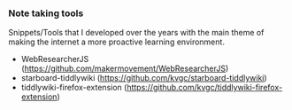 ### Note taking tools

Snippets/Tools that I developed over the years with the main theme of making the internet a more proactive learning environment.
* WebResearcherJS (https://github.com/makermovement/WebResearcherJS)
* starboard-tiddlywiki (https://github.com/kvgc/starboard-tiddlywiki)
* tiddlywiki-firefox-extension (https://github.com/kvgc/tiddlywiki-firefox-extension)
